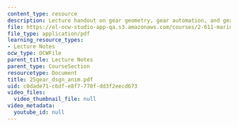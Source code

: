 ```yaml
---
content_type: resource
description: Lecture handout on gear geometry, gear automation, and gear design.
file: https://ol-ocw-studio-app-qa.s3.amazonaws.com/courses/2-611-marine-power-and-propulsion-fall-2006/c0dade71c6dfe8f7770fdd3f2eecd673_25gear_dsgn_anim.pdf
file_type: application/pdf
learning_resource_types:
- Lecture Notes
ocw_type: OCWFile
parent_title: Lecture Notes
parent_type: CourseSection
resourcetype: Document
title: 25gear_dsgn_anim.pdf
uid: c0dade71-c6df-e8f7-770f-dd3f2eecd673
video_files:
  video_thumbnail_file: null
video_metadata:
  youtube_id: null
---
```


